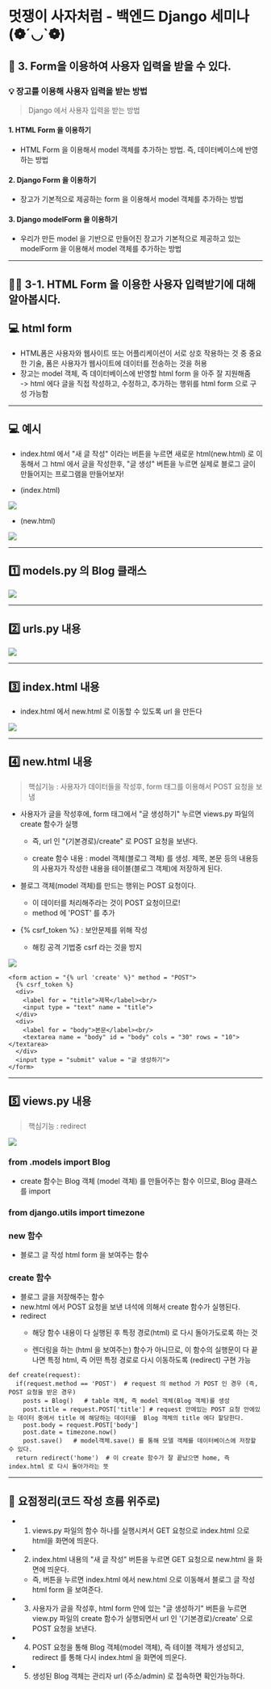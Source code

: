 # 멋쟁이 사자처럼 - 백엔드 Django 세미나 (❁´◡`❁)

## 📌 3. Form을 이용하여 사용자 입력을 받을 수 있다.


### 💡 장고를 이용해 사용자 입력을 받는 방법


> Django 에서 사용자 입력을 받는 방법
#### 1. HTML Form 을 이용하기 
   - HTML Form 을 이용해서 model 객체를 추가하는 방법. 즉, 데이터베이스에 반영하는 방법

#### 2. Django Form 을 이용하기
- 장고가 기본적으로 제공하는 form 을 이용해서 model 객체를 추가하는 방법

#### 3. Django modelForm 을 이용하기
- 우리가 만든 model 을 기반으로 만들어진 장고가 기본적으로 제공하고 있는 modelForm 을 이용해서 model 객체를 추가하는 방법


---

## 🧙‍♂️ 3-1. HTML Form 을 이용한 사용자 입력받기에 대해 알아봅시다.

## 💻 html form

- HTML폼은 사용자와 웹사이트 또는 어플리케이션이 서로 상호 작용하는 것 중 중요한 기술, 폼은 사용자가 웹사이트에 데이터를 전송하는 것을 허용
- 장고는 model 객체, 즉 데이터베이스에 반영할 html form 을 아주 잘 지원해줌<br>
-> html 에다 글을 직접 작성하고, 수정하고, 추가하는 행위를 html form 으로 구성 가능함


---

## 💻 예시

- index.html 에서 "새 글 작성" 이라는 버튼을 누르면
새로운 html(new.html) 로 이동해서 그 html 에서 글을 작성한후, 
"글 생성" 버튼을 누르면 실제로 블로그 글이 만들어지는 프로그램을 만들어보자!

- (index.html)

![](https://velog.velcdn.com/images/msung99/post/919b4c4f-6e1a-485b-bbff-3d0144dc4d02/image.png)

- (new.html)

![](https://velog.velcdn.com/images/msung99/post/5f679afc-20e6-43c3-be19-b3ea94169074/image.png)


---

## 1️⃣ models.py 의 Blog 클래스

![](https://velog.velcdn.com/images/msung99/post/77ee5797-716a-4f3c-af7c-1b4b96773595/image.png)


---

## 2️⃣ urls.py 내용 

![](https://velog.velcdn.com/images/msung99/post/2ed4b994-f58d-4d5b-a609-b1db7d70fabd/image.png)

---

## 3️⃣ index.html 내용

- index.html 에서 new.html 로 이동할 수 있도록 url 을 만든다

![](https://velog.velcdn.com/images/msung99/post/c9e6b982-52f2-43d0-9de0-1e6f3df1dfae/image.png)

---


## 4️⃣ new.html 내용

> 핵심기능 : 사용자가 데이터들을 작성후, form 태그를 이용해서 POST 요청을 보냄


- 사용자가 글을 작성후에, form 태그에서 "글 생성하기" 누르면 views.py 파일의 create 함수가 실행
  - 즉, url 인 "(기본경로)/create" 로 POST 요청을 보낸다.
  
   - create 함수 내용 : model 객체(블로그 객체) 를 생성. 제목, 본문 등의 내용등의 사용자가 작성한 내용을 테이블(블로그 객체)에 저장하게 된다.

- 블로그 객체(model 객체)를 만드는 행위는 POST 요청이다.
    - 이 데이터를 처리해주라는 것이 POST 요청이므로!
    - method 에 'POST' 를 추가
   
- {% csrf_token %} : 보안문제를 위해 작성 
    - 해킹 공격 기법중 csrf 라는 것을 방지


![](https://velog.velcdn.com/images/msung99/post/4910adf6-2f3c-45d2-a4b3-028a38005034/image.png)

~~~
<form action = "{% url 'create' %}" method = "POST">
  {% csrf_token %}
  <div>
    <label for = "title">제목</label><br/>
    <input type = "text" name = "title">
  </div>
  <div>
    <label for = "body">본문</label><br/>
    <textarea name = "body" id = "body" cols = "30" rows = "10"></textarea>
  </div>
  <input type = "submit" value = "글 생성하기">
</form>
~~~



---

## 5️⃣ views.py 내용

> 핵심기능 : redirect


![](https://velog.velcdn.com/images/msung99/post/55201d8a-0cd3-4d25-beac-fd9e8d96fc89/image.png)


### from .models import Blog
    
 - create 함수는 Blog 객체 (model 객체) 를 만들어주는 함수 이므로, Blog 클래스를 import

### from django.utils import timezone


### new 함수
   - 블로그 글 작성 html form 을 보여주는 함수

### create 함수
   - 블로그 글을 저장해주는 함수
   - new.html 에서 POST 요청을 보낸 녀석에 의해서 create 함수가 실행된다.
   - redirect 
      - 해당 함수 내용이 다 실행된 후 특정 경로(html) 로  다시 돌아가도로록 하는 것
   
      - 렌더링을 하는 (html 을 보여주는) 함수가 아니므로, 이 함수의 실행문이 다 끝나면 특정 html, 즉 어떤 특정 경로로 다시 이동하도록 (redirect) 구현 가능 
   
   
   
 
~~~
def create(request):
  if(request.method == 'POST')  # request 의 method 가 POST 인 경우 (즉, POST 요청을 받은 경우)
    posts = Blog()   # table 객체, 즉 model 객체(Blog 객체)를 생성
    post.title = request.POST['title'] # request 안에있는 POST 요청 안에있는 데이터 중에서 title 에 해당하는 데이터를  Blog 객체의 title 에다 할당한다.
    post.body = request.POST['body']
    post.date = timezone.now()
    post.save()   # model객체.save() 를 통해 모델 객체를 데이터베이스에 저장할 수 있다.
  return redirect('home')  # 이 create 함수가 잘 끝났으면 home, 즉 index.html 로 다시 돌아가라는 뜻
~~~


---


##  🎁 요점정리(코드 작성 흐름 위주로)


- 1. views.py 파일의 함수 하나를 실행시켜서 GET 요청으로 index.html 으로 html을 화면에 띄운다.

- 2. index.html 내용의 "새 글 작성" 버튼을 누르면 GET 요청으로 new.html 을 화면에 띄운다.
    - 즉, 버튼을 누르면 index.html 에서 new.html 으로 이동해서 블로그 글 작성 html form 을 보여준다.

- 3. 사용자가 글을 작성후, html form 안에 있는 "글 생성하기" 버튼을 누르면 view.py 파일의 create 함수가 실행되면서 url 인 '(기본경로)/create' 으로 POST 요청을 보낸다.

- 4. POST 요청을 통해 Blog 객체(model 객체), 즉 테이블 객체가 생성되고, redirect 를 통해 다시 index.html 을 화면에 띄운다.


- 5. 생성된 Blog 객체는 관리자 url (주소/admin) 로 접속하면 확인가능하다.
